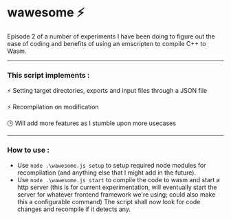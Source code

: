 # wawesome :zap:
Episode 2 of a number of experiments I have been doing to figure out the ease of coding and benefits of using an emscripten to compile C++ to Wasm.

---

### This script implements :

:zap: Setting target directories, exports and input files through a JSON file

:zap: Recompilation on modification

:clock3: Will add more features as I stumble upon more usecases

---

### How to use :

- Use `node .\wawesome.js setup` to setup required node modules for recompilation (and anything else that I might add in the future).
- Use `node .\wawesome.js start` to compile the code to wasm and start a http server 
(this is for current experimentation, will eventually start the server for whatever frontend framework we're using; could also make this a configurable command)
The script shall now look for code changes and recompile if it detects any.
